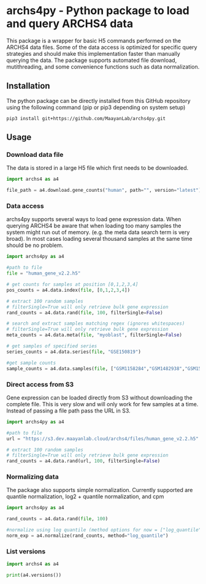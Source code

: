 # archs4py - Python package to load and query ARCHS4 data

This package is a wrapper for basic H5 commands performed on the ARCHS4 data files. Some of the data access is optimized for specific query strategies and should make this implementation faster than manually querying the data. The package supports automated file download, mutithreading, and some convenience functions such as data normalization.

## Installation

The python package can be directly installed from this GitHub repository using the following command (pip or pip3 depending on system setup)

```
pip3 install git+https://github.com/MaayanLab/archs4py.git
```

## Usage

### Download data file

The data is stored in a large H5 file which first needs to be downloaded.

```python
import archs4 as a4

file_path = a4.download.gene_counts("human", path="", version="latest")
```

### Data access

archs4py supports several ways to load gene expression data. When querying ARCHS4 be aware that when loading too many samples the system might run out of memory. (e.g. the meta data search term is very broad). In most cases loading several thousand samples at the same time should be no problem.

```python
import archs4py as a4

#path to file
file = "human_gene_v2.2.h5"

# get counts for samples at position [0,1,2,3,4]
pos_counts = a4.data.index(file, [0,1,2,3,4])

# extract 100 random samples
# filterSingle=True will only retrieve bulk gene expression
rand_counts = a4.data.rand(file, 100, filterSingle=False)

# search and extract samples matching regex (ignores whitespaces)
# filterSingle=True will only retrieve bulk gene expression
meta_counts = a4.data.meta(file, "myoblast", filterSingle=False)

# get samples of specified series
series_counts = a4.data.series(file, "GSE150819")

#get sample counts
sample_counts = a4.data.samples(file, ["GSM1158284","GSM1482938","GSM1562817"])

```

### Direct access from S3

Gene expression can be loaded directly from S3 without downloading the complete file. This is very slow and will only work for few samples at a time. Instead of passing a file path pass the URL in S3.

```python
import archs4py as a4

#path to file
url = "https://s3.dev.maayanlab.cloud/archs4/files/human_gene_v2.2.h5"

# extract 100 random samples
# filterSingle=True will only retrieve bulk gene expression
rand_counts = a4.data.rand(url, 100, filterSingle=False)

```

### Normalizing data

The package also supports simple normalization. Currently supported are quantile normalization, log2 + quantile normalization, and cpm

```python
import archs4py as a4

rand_counts = a4.data.rand(file, 100)

#normalize using log quantile (method options for now = ["log_quantile", "quantile", "cpm"])
norm_exp = a4.normalize(rand_counts, method="log_quantile")
```


### List versions

```python
import archs4 as a4

print(a4.versions())

```
